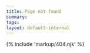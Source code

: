 ```yaml
---
title: Page not found
summary: 
tags:
layout: default-internal
---
```


{% include 'markup/404.njk' %}

